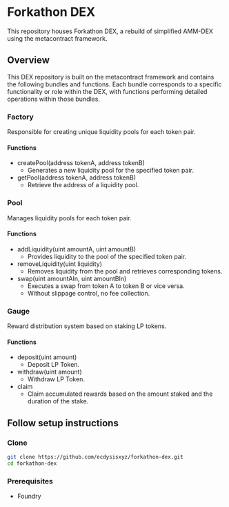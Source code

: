 # Forkathon DEX
This repository houses Forkathon DEX, a rebuild of simplified AMM-DEX using the metacontract framework.

## Overview
This DEX repository is built on the metacontract framework and contains the following bundles and functions. 
Each bundle corresponds to a specific functionality or role within the DEX, with functions performing detailed operations within those bundles.

### Factory
Responsible for creating unique liquidity pools for each token pair.

#### Functions
- createPool(address tokenA, address tokenB)
  - Generates a new liquidity pool for the specified token pair.
- getPool(address tokenA, address tokenB)
  - Retrieve the address of a liquidity pool.

### Pool
Manages liquidity pools for each token pair.

#### Functions
- addLiquidity(uint amountA, uint amountB)
  - Provides liquidity to the pool of the specified token pair.
- removeLiquidity(uint liquidity)
  - Removes liquidity from the pool and retrieves corresponding tokens.
- swap(uint amountAIn, uint amountBIn)
  - Executes a swap from token A to token B or vice versa.
  - Without slippage control, no fee collection.

### Gauge
Reward distribution system based on staking LP tokens.

#### Functions
- deposit(uint amount)
  - Deposit LP Token.
- withdraw(uint amount)
  - Withdraw LP Token.
- claim
  - Claim accumulated rewards based on the amount staked and the duration of the stake.

## Follow setup instructions
### Clone
```bash
git clone https://github.com/ecdysisxyz/forkathon-dex.git
cd forkathon-dex
```

### Prerequisites
- Foundry